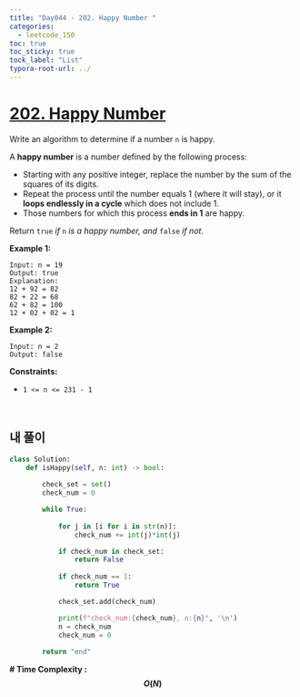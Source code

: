 ```yaml
---
title: "Day044 - 202. Happy Number "
categories:
  - leetcode_150
toc: true
toc_sticky: true
tock_label: "List"
typora-root-url: ../
---
```


# [202. Happy Number](https://leetcode.com/problems/happy-number/)

Write an algorithm to determine if a number `n` is happy.

A **happy number** is a number defined by the following process:

- Starting with any positive integer, replace the number by the sum of the squares of its digits.
- Repeat the process until the number equals 1 (where it will stay), or it **loops endlessly in a cycle** which does not include 1.
- Those numbers for which this process **ends in 1** are happy.

Return `true` *if* `n` *is a happy number, and* `false` *if not*.

 

**Example 1:**

```
Input: n = 19
Output: true
Explanation:
12 + 92 = 82
82 + 22 = 68
62 + 82 = 100
12 + 02 + 02 = 1
```

**Example 2:**

```
Input: n = 2
Output: false
```

 

**Constraints:**

- `1 <= n <= 231 - 1`

<br>

## **내 풀이**

```python
class Solution:
    def isHappy(self, n: int) -> bool:
        
        check_set = set()
        check_num = 0

        while True:
            
            for j in [i for i in str(n)]:
                check_num += int(j)*int(j)

            if check_num in check_set:
                return False
                
            if check_num == 1:
                return True

            check_set.add(check_num)

            print(f"check_num:{check_num}, n:{n}", '\n')
            n = check_num
            check_num = 0
        
        return "end"
```




**\# Time Complexity  : $$O(N)$$** 

<br>

```python
```

